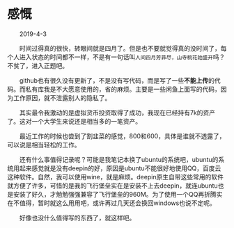 # 感慨

&emsp;&emsp;2019-4-3

&emsp;&emsp;时间过得真的很快，转眼间就是四月了。但是也不要就觉得真的没时间了，每个人进入状态的时间都不一样，不是有一句话叫``人间四月芳菲尽，山寺桃花始盛开``吗？不贫了，进入正题吧。

&emsp;&emsp;github也有很久没有更新了，不是没有写代码，而是写了一些**不能上传**的代码。而私有库我是不大愿意使用的，省的麻烦。主要是一些闲鱼上面写的代码，因为工作原因，就不泄露别人的隐私了。

&emsp;&emsp;其实最令我激动的是虚拟货币投资取得了成功，我现在已经持有7k的资产了。这对一个大学生来说还是相当多的一笔资产。

&emsp;&emsp;最近工作的时候也尝到了割韭菜的感觉，800和600，具体是谁就不透露了，可以说是相当轻松的工作。

&emsp;&emsp;还有什么事值得记录呢？可能是我笔记本换了ubuntu的系统吧，ubuntu的系统用起来感觉就是没有deepin的好，原因是ubuntu不能很好地使用QQ，百度云这种软件。自然，我可以使用wine，就是麻烦。deepin原生自带这些常用的软件就方便了许多，可惜的是我的飞行堡垒实在是安装不上去deepin，就连ubuntu也是安装了好久，才勉勉强强兼容了飞行堡垒的960M。为了使用一个QQ再折腾实在不值得，暂时就这么用用吧，或许再过几天还会换回windows也说不定呢。

&emsp;&emsp;好像也没什么值得写的东西了，就这样吧。